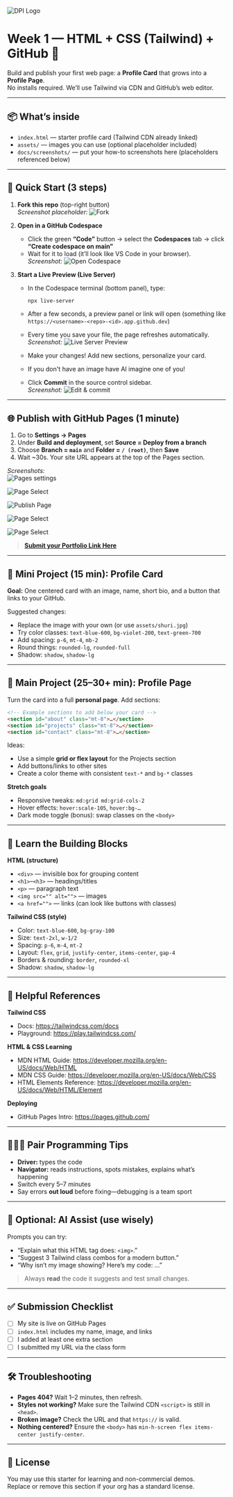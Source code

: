 ![DPI Logo](docs/dpi%20header.jpeg)
# Week 1 — HTML + CSS (Tailwind) + GitHub 🚀

Build and publish your first web page: a **Profile Card** that grows into a **Profile Page**.  
No installs required. We’ll use Tailwind via CDN and GitHub’s web editor.

---

## 📦 What’s inside
- `index.html` — starter profile card (Tailwind CDN already linked)
- `assets/` — images you can use (optional placeholder included)
- `docs/screenshots/` — put your how-to screenshots here (placeholders referenced below)

---

## 🧭 Quick Start (3 steps)

1. **Fork this repo** (top-right button)  
   _Screenshot placeholder:_ ![Fork](docs/screenshots/fork_screenshot.png)

2. **Open in a GitHub Codespace**  
   - Click the green **“Code”** button → select the **Codespaces** tab → click **“Create codespace on main”**  
   - Wait for it to load (it’ll look like VS Code in your browser).  
   _Screenshot:_ ![Open Codespace](docs/screenshots/codeSpace_screenshot.png)

3. **Start a Live Preview (Live Server)**  
   - In the Codespace terminal (bottom panel), type:  
     ```bash
     npx live-server
     ```  
   - After a few seconds, a preview panel or link will open (something like `https://<username>-<repo>-<id>.app.github.dev`)  
   - Every time you save your file, the page refreshes automatically.  
   _Screenshot:_ ![Live Server Preview](docs/screenshots/live_server_screenshot.png)


   - Make your changes! Add new sections, personalize your card. 
   - If you don't have an image have AI imagine one of you!
   - Click **Commit** in the source control sidebar.  
   _Screenshot:_ ![Edit & commit](docs/screenshots/commit_screenshot.png)

---

## 🌐 Publish with GitHub Pages (1 minute)

1. Go to **Settings → Pages**  
2. Under **Build and deployment**, set **Source = Deploy from a branch**  
3. Choose **Branch = `main`** and **Folder = `/ (root)`**, then **Save**  
4. Wait ~30s. Your site URL appears at the top of the Pages section.

_Screenshots:_  
![Pages settings](docs/screenshots/settings_screenshot.png)  

![Page Select](docs/screenshots/pages_select_screenshot.png)

![Publish Page](docs/screenshots/publish_screenshot.png)

![Page Select](docs/screenshots/deployment_screenshot.png)

![Page Select](docs/screenshots/deployment_url_screenshot.png)

> **[Submit your Portfolio Link Here](https://forms.gle/cBCUSPbZxeV5LEJx8)**

---

## 🧩 Mini Project (15 min): Profile Card

**Goal:** One centered card with an image, name, short bio, and a button that links to your GitHub.

Suggested changes:
- Replace the image with your own (or use `assets/shuri.jpg`)
- Try color classes: `text-blue-600`, `bg-violet-200`, `text-green-700`
- Add spacing: `p-6`, `mt-4`, `mb-2`
- Round things: `rounded-lg`, `rounded-full`
- Shadow: `shadow`, `shadow-lg`

---

## 🚀 Main Project (25–30+ min): Profile Page

Turn the card into a full **personal page**. Add sections:

```html
<!-- Example sections to add below your card -->
<section id="about" class="mt-8">…</section>
<section id="projects" class="mt-8">…</section>
<section id="contact" class="mt-8">…</section>
```

Ideas:
- Use a simple **grid or flex layout** for the Projects section
- Add buttons/links to other sites
- Create a color theme with consistent `text-*` and `bg-*` classes

**Stretch goals**
- Responsive tweaks: `md:grid md:grid-cols-2`
- Hover effects: `hover:scale-105`, `hover:bg-…`
- Dark mode toggle (bonus): swap classes on the `<body>`

---

## 🧠 Learn the Building Blocks

**HTML (structure)**
- `<div>` — invisible box for grouping content  
- `<h1>`–`<h3>` — headings/titles  
- `<p>` — paragraph text  
- `<img src="" alt="">` — images  
- `<a href="">` — links (can look like buttons with classes)

**Tailwind CSS (style)**
- Color: `text-blue-600`, `bg-gray-100`
- Size: `text-2xl`, `w-1/2`
- Spacing: `p-6`, `m-4`, `mt-2`
- Layout: `flex`, `grid`, `justify-center`, `items-center`, `gap-4`
- Borders & rounding: `border`, `rounded-xl`
- Shadow: `shadow`, `shadow-lg`

---

## 🔗 Helpful References

**Tailwind CSS**
- Docs: https://tailwindcss.com/docs  
- Playground: https://play.tailwindcss.com/

**HTML & CSS Learning**
- MDN HTML Guide: https://developer.mozilla.org/en-US/docs/Web/HTML  
- MDN CSS Guide: https://developer.mozilla.org/en-US/docs/Web/CSS  
- HTML Elements Reference: https://developer.mozilla.org/en-US/docs/Web/HTML/Element

**Deploying**
- GitHub Pages Intro: https://pages.github.com/

---

## 🧑‍🤝‍🧑 Pair Programming Tips

- **Driver:** types the code  
- **Navigator:** reads instructions, spots mistakes, explains what’s happening  
- Switch every 5–7 minutes  
- Say errors **out loud** before fixing—debugging is a team sport

---

## 🤖 Optional: AI Assist (use wisely)

Prompts you can try:
- “Explain what this HTML tag does: `<img>`.”  
- “Suggest 3 Tailwind class combos for a modern button.”  
- “Why isn’t my image showing? Here’s my code: …”  

> Always **read** the code it suggests and test small changes.

---

## ✅ Submission Checklist

- [ ] My site is live on GitHub Pages  
- [ ] `index.html` includes my name, image, and links  
- [ ] I added at least one extra section  
- [ ] I submitted my URL via the class form

---

## 🛠️ Troubleshooting

- **Pages 404?** Wait 1–2 minutes, then refresh.  
- **Styles not working?** Make sure the Tailwind CDN `<script>` is still in `<head>`.  
- **Broken image?** Check the URL and that `https://` is valid.  
- **Nothing centered?** Ensure the `<body>` has `min-h-screen flex items-center justify-center`.

---

## 📄 License

You may use this starter for learning and non-commercial demos.  
Replace or remove this section if your org has a standard license.
